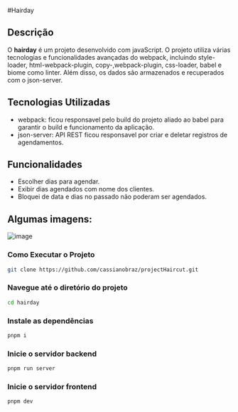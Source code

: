 #Hairday

## Descrição
O <strong>hairday</strong> é um projeto desenvolvido com javaScript. O projeto utiliza várias tecnologias e funcionalidades avançadas do webpack, incluindo style-loader, html-webpack-plugin, copy-,webpack-plugin, css-loader, babel e biome como linter. Além disso, os dados são armazenados e recuperados com o json-server.

## Tecnologias Utilizadas
- webpack: ficou responsavel pelo build do projeto aliado ao babel para garantir o build e funcionamento da aplicação.
- json-server: API REST ficou responsavel por criar e deletar registros de agendamentos.
  
## Funcionalidades
- Escolher dias para agendar.
- Exibir dias agendados com nome dos clientes.
- Bloquei de data e dias no passado não poderam ser agendados.

## Algumas imagens: 
![image](https://github.com/user-attachments/assets/352beb08-f2eb-44d4-9ae5-5c3b6bb0873c)

### Como Executar o Projeto
```sh
git clone https://github.com/cassianobraz/projectHaircut.git
```
### Navegue até o diretório do projeto
```sh
cd hairday
```
### Instale as dependências
```sh
pnpm i
```
### Inicie o servidor backend
```sh
pnpm run server
```
### Inicie o servidor frontend
```sh
pnpm dev
```
